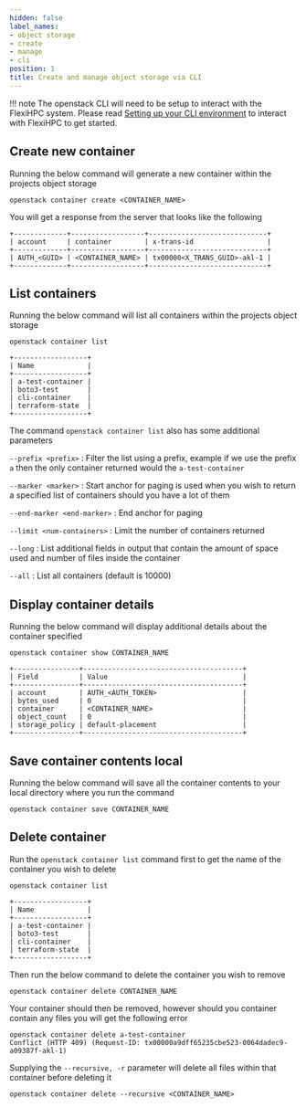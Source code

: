 ```yaml
---
hidden: false
label_names:
- object storage
- create
- manage
- cli
position: 1
title: Create and manage object storage via CLI
---
```


!!! note
    The openstack CLI will need to be setup to interact with the FlexiHPC system. Please read [Setting up your CLI environment](../setting-up-your-CLI-environment/index.md) to interact with FlexiHPC to get started.

## Create new container

Running the below command will generate a new container within the projects object storage

``` { .sh }
openstack container create <CONTAINER_NAME>
```

You will get a response from the server that looks like the following


``` { .sh .no-copy }
+-------------+------------------+-----------------------------+
| account     | container        | x-trans-id                  |
+-------------+------------------+-----------------------------+
| AUTH_<GUID> | <CONTAINER_NAME> | tx00000<X_TRANS_GUID>-akl-1 |
+-------------+------------------+-----------------------------+
```

## List containers

Running the below command will list all containers within the projects object storage

``` { .sh }
openstack container list
```
``` { .sh .no-copy }
+------------------+
| Name             |
+------------------+
| a-test-container |
| boto3-test       |
| cli-container    |
| terraform-state  |
+------------------+
```

The command `openstack container list` also has some additional parameters

`--prefix <prefix>`
:   Filter the list using a prefix, example if we use the prefix `a` then the only container returned would the `a-test-container`

`--marker <marker>`
:   Start anchor for paging is used when you wish to return a specified list of containers should you have a lot of them

`--end-marker <end-marker>`
:   End anchor for paging

`--limit <num-containers>`
:   Limit the number of containers returned

`--long`
:   List additional fields in output that contain the amount of space used and number of files inside the container

`--all`
:   List all containers (default is 10000)

## Display container details

Running the below command will display additional details about the container specified

``` { .sh }
openstack container show CONTAINER_NAME
```
``` { .sh .no-copy }
+----------------+---------------------------------------+
| Field          | Value                                 |
+----------------+---------------------------------------+
| account        | AUTH_<AUTH_TOKEN>                     |
| bytes_used     | 0                                     |
| container      | <CONTAINER_NAME>                      |
| object_count   | 0                                     |
| storage_policy | default-placement                     |
+----------------+---------------------------------------+
```

## Save container contents local

Running the below command will save all the container contents to your local directory where you run the command

``` { .sh }
openstack container save CONTAINER_NAME
```

## Delete container

Run the `openstack container list` command first to get the name of the container you wish to delete

``` { .sh }
openstack container list
```
``` { .sh .no-copy }
+------------------+
| Name             |
+------------------+
| a-test-container |
| boto3-test       |
| cli-container    |
| terraform-state  |
+------------------+
```

Then run the below command to delete the container you wish to remove

``` { .sh }
openstack container delete CONTAINER_NAME
```

Your container should then be removed, however should you container contain any files you will get the following error

``` { .sh .no-copy}
openstack container delete a-test-container
Conflict (HTTP 409) (Request-ID: tx00000a9dff65235cbe523-0064dadec9-a09387f-akl-1)
```

Supplying the `--recursive, -r` parameter will delete all files within that container before deleting it

``` { .sh }
openstack container delete --recursive <CONTAINER_NAME>
```